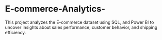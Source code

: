 # E-commerce-Analytics-
This project analyzes the E-commerce dataset using SQL, and Power BI to uncover insights about sales performance, customer behavior, and shipping efficiency.
